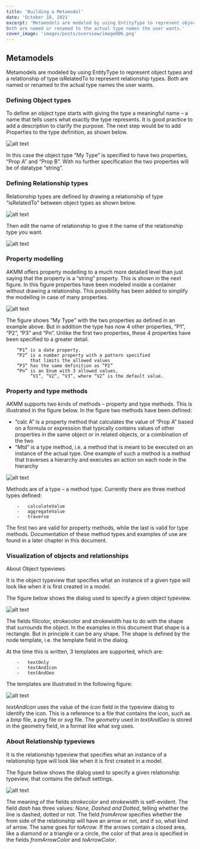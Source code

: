```yaml
---
title: 'Building a Metamodel'
date: 'October 18, 2021'
excerpt: 'Metamodels are modeled by using EntityType to represent object types and a relationship of type isRelatedTo to represent relationship types. 
Both are named or renamed to the actual type names the user wants.'
cover_image: 'images/posts/overview/image006.png'
---
```


## Metamodels

Metamodels are modeled by using EntityType to represent object types and a relationship of type isRelatedTo to represent relationship types. 
Both are named or renamed to the actual type names the user wants.
 
### Defining Object types

To define an object type starts with giving the type a meaningful name – a name that tells users what exactly the type represents. It is good practice to add a description to clarify the purpose. 
The next step would be to add Properties to the type definition, as shown below. 

![alt text](/images/posts/overview/image006.png)
 
In this case the object type “My Type” is specified to have two properties, “Prop A” and “Prop B”. With no further specification the two properties will be of datatype “string”.

### Defining Relationship types

Relationship types are defined by drawing a relationship of type “isRelatedTo” between object types as shown below. 

![alt text](/images/posts/overview/image007.png)

Then edit the name of relationship to give it the name of the relationship type you want. 

![alt text](/images/posts/overview/image008.png)
 
### Property modelling

AKMM offers property modelling to a much more detailed level than just saying that the property is a “string” property. 
This is shown in the next figure. In this figure properties have been modeled inside a container without drawing a relationship. This possibility has been added to simplify the modelling in case of many properties.

 ![alt text](/images/posts/overview/image009.png)

The figure shows “My Type” with the two properties as defined in an example above. But in addition the type has now 4 other properties, “P1”, “P2”, “P3” and “Pn”. Unlike the first two properties, these 4 properties have been specified to a greater detail. 


        “P1” is a date property.
        “P2” is a number property with a pattern specified 
             that limits the allowed values
        “P3” has the same definition as “P2”
        “Pn” is an Enum with 3 allowed values, 
             “V1”, “V2”, “V3”, where “V2” is the default value. 


### Property and type methods

AKMM supports two kinds of methods – property and type methods. This is illustrated in the figure below. 
In the figure two methods have been defined:
-	“calc A” is a property method that calculates the value of “Prop A” based on a formula or expression that typically contains values of other properties in the same object or in related objects, or a combination of the two
-	“Mtd” is a type method, i.e. a method that is meant to be executed on an instance of the actual type.  One example of such a method is a method that traverses a hierarchy and executes an action on each node in the hierarchy

![alt text](/images/posts/overview/image010.png)
 

Methods are of a type – a method type. Currently there are three method types defined:

        -	calculateValue
        -	aggregateValue
        -	traverse

The first two are valid for property methods, while the last is valid for type methods. Documentation of these method types and examples of use are found in a later chapter in this document. 

 
### Visualization of objects and relationships

About Object typeviews

It is the object typeview that specifies what an instance of a given type will look like when it is first created in a model. 

The figure below shows the dialog used to specify a given object typeview.

 ![alt text](/images/posts/overview/image011.png)


The fields fillcolor, strokecolor and strokewidth has to do with the shape that surrounds the object. In the examples in this document that shape is a rectangle. But in principle it can be any shape. 
The shape is defined by the node template, i.e. the template field in the dialog. 

At the time this is written, 3 templates are supported, which are:

        -	textOnly
        -	textAndIcon
        -	textAndGeo

The templates are illustrated in the following figure:

![alt text](/images/posts/overview/image012.png)

   

*textAndIcon* uses the value of the *icon* field in the typeview dialog to identify the icon. This is a reference to a file that contains the icon, such as a *bmp* file, a *png* file or *svg* file. 
The *geometry* used in *textAndGeo* is stored in the geometry field, in a format like what svg uses. 

### About Relationship typeviews

It is the relationship typeview that specifies what an instance of a relationship type will look like when it is first created in a model. 

The figure below shows the dialog used to specify a given relationship typeview, that contains the default settings.

 ![alt text](/images/posts/overview/image013.png)

The meaning of the fields *strokecolor* and *strokewidth* is self-evident. 
The field *dash* has three values: *None, Dashed and Dotted*, telling whether the line is dashed, dotted or not. 
The field *fromArrow* specifies whether the from side of the relationship will have an arrow or not, and if so, what kind of arrow. The same goes for *toArrow*. 
If the arrows contain a closed area, like a diamond or a triangle or a circle, the color of that area is specified in the fields *fromArrowColor* and *toArrowColor*. 



